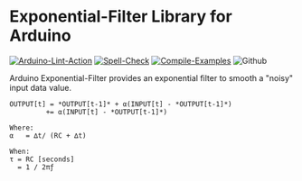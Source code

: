 # Exponential-Filter Library for Arduino

[![Arduino-Lint-Action](https://github.com/MicroBeaut/Exponential-Filter/actions/workflows/Arduino-Lint-Action.yml/badge.svg)](https://github.com/MicroBeaut/Exponential-Filter/actions/workflows/Arduino-Lint-Action.yml)
[![Spell-Check](https://github.com/MicroBeaut/Exponential-Filter/actions/workflows/Spell-Check.yml/badge.svg)](https://github.com/MicroBeaut/Exponential-Filter/actions/workflows/Spell-Check.yml)
[![Compile-Examples](https://github.com/MicroBeaut/Exponential-Filter/actions/workflows/Compile-Examples.yml/badge.svg)](https://github.com/MicroBeaut/Exponential-Filter/actions/workflows/Compile-Examples.yml)
![Github](https://img.shields.io/github/v/release/MicroBeaut/Exponential-Filter)


Arduino Exponential-Filter provides an exponential filter to smooth a "noisy" input data value.

```
OUTPUT[t] = *OUTPUT[t-1]* + α(INPUT[t] - *OUTPUT[t-1]*)
         += α(INPUT[t] - *OUTPUT[t-1]*)

Where:
α   = ∆t/ (RC + ∆t)

When:
τ = RC [seconds]
  = 1 / 2πƒ
```